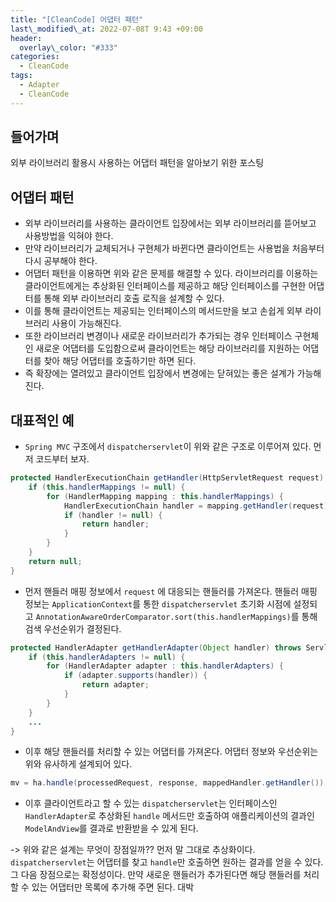 ```yaml
---
title: "[CleanCode] 어댑터 패턴"
last\_modified\_at: 2022-07-08T 9:43 +09:00
header:
  overlay\_color: "#333"
categories:
  - CleanCode
tags:
  - Adapter
  - CleanCode
---
```

## 들어가며
외부 라이브러리 활용시 사용하는 어댑터 패턴을 알아보기 위한 포스팅

## 어댑터 패턴
- 외부 라이브러리를 사용하는 클라이언트 입장에서는 외부 라이브러리를 뜯어보고 사용방법을 익혀야 한다.
- 만약 라이브러리가 교체되거나 구현체가 바뀐다면 클라이언트는 사용법을 처음부터 다시 공부해야 한다.
- 어댑터 패턴을 이용하면 위와 같은 문제를 해결할 수 있다. 라이브러리를 이용하는 클라이언트에게는 추상화된 인터페이스를 제공하고 해당 인터페이스를 구현한 어댑터를 통해 외부 라이브러리 호출 로직을 설계할 수 있다.
- 이를 통해 클라이언트는 제공되는 인터페이스의 메서드만을 보고 손쉽게 외부 라이브러리 사용이 가능해진다.
- 또한 라이브러리 변경이나 새로운 라이브러리가 추가되는 경우 인터페이스 구현체인 새로운 어댑터를 도입함으로써 클라이언트는 해당 라이브러리를 지원하는 어댑터를 찾아 해당 어댑터를 호출하기만 하면 된다.
- 즉 확장에는 열려있고 클라이언트 입장에서 변경에는 닫혀있는 좋은 설계가 가능해진다.

## 대표적인 예
- `Spring MVC` 구조에서 `dispatcherservlet`이 위와 같은 구조로 이루어져 있다. 먼저 코드부터 보자.

```java
protected HandlerExecutionChain getHandler(HttpServletRequest request) throws Exception {
    if (this.handlerMappings != null) {
        for (HandlerMapping mapping : this.handlerMappings) {
            HandlerExecutionChain handler = mapping.getHandler(request);
            if (handler != null) {
                return handler;
            }
        }
    }
    return null;
}
```
- 먼저 핸들러 매핑 정보에서 `request` 에 대응되는 핸들러를 가져온다. 핸들러 매핑 정보는 `ApplicationContext`를 통한 `dispatcherservlet` 초기화 시점에 설정되고 `AnnotationAwareOrderComparator.sort(this.handlerMappings)`를 통해 검색 우선순위가 결정된다.

```java
protected HandlerAdapter getHandlerAdapter(Object handler) throws ServletException {
    if (this.handlerAdapters != null) {
        for (HandlerAdapter adapter : this.handlerAdapters) {
            if (adapter.supports(handler)) {
                return adapter;
            }
        }
    }
    ...
}
```
- 이후 해당 핸들러를 처리할 수 있는 어댑터를 가져온다. 어댑터 정보와 우선순위는 위와 유사하게 설계되어 있다.

```java
mv = ha.handle(processedRequest, response, mappedHandler.getHandler());
```
- 이후 클라이언트라고 할 수 있는 `dispatcherservlet`는 인터페이스인 `HandlerAdapter`로 추상화된 `handle` 메서드만 호출하여 애플리케이션의 결과인 `ModelAndView`를 결과로 반환받을 수 있게 된다.

-> 위와 같은 설계는 무엇이 장점일까?? 먼저 말 그대로 추상화이다. `dispatcherservlet`는 어댑터를 찾고 `handle`만 호출하면 원하는 결과를 얻을 수 있다. 그 다음 장점으로는 확정성이다. 만약 새로운 핸들러가 추가된다면 해당 핸들러를 처리할 수 있는 어댑터만 목록에 추가해 주면 된다. 대박
